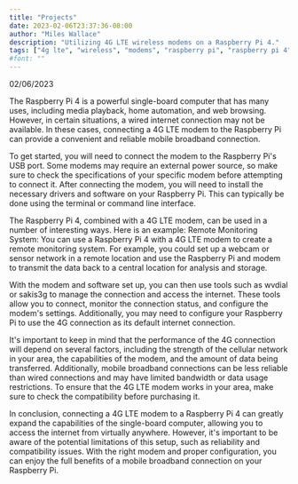 ```yaml
---
title: "Projects"
date: 2023-02-06T23:37:36-08:00
author: "Miles Wallace"
description: "Utilizing 4G LTE wireless modems on a Raspberry Pi 4."
tags: ["4g lte", "wireless", "modems", "raspberry pi", "raspberry pi 4"]
#font: ""
---
```

02/06/2023

The Raspberry Pi 4 is a powerful single-board computer that has many uses, including media playback, home automation, and web browsing. However, in certain situations, a wired internet connection may not be available. In these cases, connecting a 4G LTE modem to the Raspberry Pi can provide a convenient and reliable mobile broadband connection.

To get started, you will need to connect the modem to the Raspberry Pi's USB port. Some modems may require an external power source, so make sure to check the specifications of your specific modem before attempting to connect it. After connecting the modem, you will need to install the necessary drivers and software on your Raspberry Pi. This can typically be done using the terminal or command line interface.

The Raspberry Pi 4, combined with a 4G LTE modem, can be used in a number of interesting ways. 
Here is an example:
Remote Monitoring System: You can use a Raspberry Pi 4 with a 4G LTE modem to create a remote monitoring system. For example, you could set up a webcam or sensor network in a remote location and use the Raspberry Pi and modem to transmit the data back to a central location for analysis and storage.

With the modem and software set up, you can then use tools such as wvdial or sakis3g to manage the connection and access the internet. These tools allow you to connect, monitor the connection status, and configure the modem's settings. Additionally, you may need to configure your Raspberry Pi to use the 4G connection as its default internet connection.

It's important to keep in mind that the performance of the 4G connection will depend on several factors, including the strength of the cellular network in your area, the capabilities of the modem, and the amount of data being transferred. Additionally, mobile broadband connections can be less reliable than wired connections and may have limited bandwidth or data usage restrictions. To ensure that the 4G LTE modem works in your area, make sure to check the compatibility before purchasing it.

In conclusion, connecting a 4G LTE modem to a Raspberry Pi 4 can greatly expand the capabilities of the single-board computer, allowing you to access the internet from virtually anywhere. However, it's important to be aware of the potential limitations of this setup, such as reliability and compatibility issues. With the right modem and proper configuration, you can enjoy the full benefits of a mobile broadband connection on your Raspberry Pi.